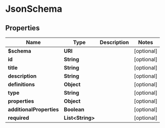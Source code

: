 

# JsonSchema


## Properties

| Name | Type | Description | Notes |
|------------ | ------------- | ------------- | -------------|
|**$schema** | **URI** |  |  [optional] |
|**id** | **String** |  |  [optional] |
|**title** | **String** |  |  [optional] |
|**description** | **String** |  |  [optional] |
|**definitions** | **Object** |  |  [optional] |
|**type** | **String** |  |  [optional] |
|**properties** | **Object** |  |  [optional] |
|**additionalProperties** | **Boolean** |  |  [optional] |
|**required** | **List&lt;String&gt;** |  |  [optional] |



